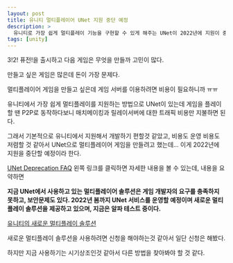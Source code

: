 ```yaml
---
layout: post
title: 유니티 멀티플레이어 UNet 지원 중단 예정
description: >
  유니티로 가장 쉽게 멀티플레이 기능을 구현할 수 있게 해주는 UNet이 2022년에 지원이 중단될 예정이다.
tags: [unity]
---
```


3!2! 퓨전!을 출시하고 다음 게임은 무엇을 만들까 고민이 많다.

만들고 싶은 게임은 많은데 돈이 가장 문제다.

멀티플레이어 게임을 만들고 싶은데 게임 서버를 이용하려면 비용이 필요하니까 ㅠㅠ

유니티에서 가장 쉽게 멀티플레이를 지원하는 방법으로 UNet이 있는데 게임을 플레이할 땐 P2P로 동작하다보니 매치메이킹과 릴레이서버에 대한 트래픽 비용만 지불하면 된다.

그래서 기본적으로 유니티에서 지원해서 개발하기 편할것 같았고, 비용도 운영 비용도 저렴할 것 같아서 UNet으로 멀티플레이어 게임을 만들려고 했는데... 이게 2022년에 지원을 중단할 예정이라 한다. 

[UNet Deprecation FAQ](https://support.unity3d.com/hc/en-us/articles/360001252086-UNet-Deprecation-FAQ?_ga=2.226195034.1979927059.1559646715-30567041.1559646715) 왼쪽 링크를 클릭하면 자세한 내용을 볼 수 있는데, 내용을 요약하면

**지금 UNet에서 사용하고 있는 멀티플레이어 솔루션은 게임 개발자의 요구를 충족하지 못하고, 보안문제도 있다. 2022년 봄까지 UNet 서비스를 운영할 예정이며 새로운 멀티플레이 솔루션을 제공하고 있으며, 지금은 알파 테스트 중이다.** 

[유니티의 새로운 멀티플레이 솔루션](https://unity.com/solutions/real-time-multiplayer)

새로운 멀티플레이 솔루션을 사용하려면 신청을 해야하는것 같아서 일단 신청은 해봤다.

 하지만 지금 사용하기는 시기상조인것 같아서 다른 방법을 찾아봐야 할 것 같다.
